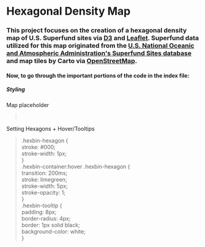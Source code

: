 # Hexagonal Density Map

### This project focuses on the creation of a hexagonal density map of U.S. Superfund sites via <a href="https://d3js.org/">D3</a> and <a href="https://leafletjs.com/">Leaflet</a>. Superfund data utilized for this map originated from the <a href="https://data.noaa.gov/dataset/dataset/superfund-sites">U.S. National Oceanic and Atmospheric Administration's Superfund Sites database</a> and map tiles by Carto via <a href="http://openstreetmap.org/copyright">OpenStreetMap</a>.

#### Now, to go through the important portions of the code in the index file:

##### Styling

Map placeholder
>    <style> </br>
>       html,</br>
>       body, #map { width: 100%; height: 100%; margin: 0; background: #fff}</br>
>       i {</br>          
>         width: 0.5px;</br>
>         height: 16px;</br>
>         float: right;</br>
>         opacity: 0.7;</br>
>       }</br>
>     </style></br>

Setting Hexagons + Hover/Tooltips
>   .hexbin-hexagon {</br>
>      stroke: #000;</br>
>      stroke-width: 1px;</br>
>    }</br>
>   .hexbin-container:hover .hexbin-hexagon {</br>
>  		transition: 200ms;</br>
>  		stroke: limegreen;</br>
>  		stroke-width: 5px;</br>
>  		stroke-opacity: 1;</br>
>  	}</br>
>  	.hexbin-tooltip {</br>
>  		padding: 8px;</br>
>  		border-radius: 4px;</br>
>  		border: 1px solid black;</br>
>  		background-color: white;</br>
>  	}</br>
